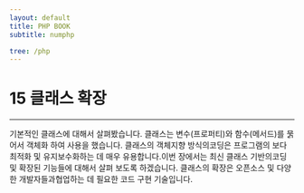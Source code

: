 ```yaml
---
layout: default
title: PHP BOOK
subtitle: numphp

tree: /php
---
```


# 15 클래스 확장
---
기본적인 클래스에 대해서 살펴봤습니다.  클래스는 변수(프로퍼티)와 함수(메서드)를 묽어서 객체화 하여 사용을 했습니다. 클래스의 객체지향 방식의코딩은 프로그램의 보다 최적화 및 유지보수화하는 데 매우 유용합니다.이번 장에서는 최신 클래스 기반의코딩 및 확장된 기능들에 대해서 살펴 보도록 하겠습니다. 클래스의 확장은 오픈소스 및 다양한 개발자들과협업하는 데 필요한 코드 구현 기술입니다. 
